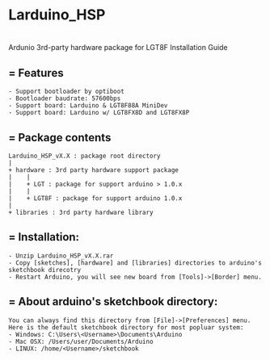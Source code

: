 # Larduino_HSP
#
Ardunio 3rd-party hardware package for LGT8F
Installation Guide


= Features
------------------------------------------------
	- Support bootloader by optiboot
	- Bootloader baudrate: 57600bps
	- Support board: Larduino & LGT8F88A MiniDev
	- Support board: Larduino w/ LGT8FX8D and LGT8FX8P

= Package contents
------------------------------------------------
	Larduino_HSP_vX.X : package root directory
	|
	+ hardware : 3rd party hardware support package
	|    |
	|    + LGT : package for support arduino > 1.0.x
	|    |
	|    + LGT8F : package for support arduino 1.0.x
	|
	+ libraries : 3rd party hardware library

= Installation:
-----------------------------------------------
	- Unzip Larduino_HSP_vX.X.rar
	- Copy [sketches], [hardware] and [libraries] directories to arduino's sketchbook direcotry
	- Restart Arduino, you will see new board from [Tools]->[Border] menu.

= About arduino's sketchbook directory:
-----------------------------------------------
	You can always find this directory from [File]->[Preferences] menu.
	Here is the default sketchbook directory for most popluar system:
	- Windows: C:\Users\<Username>\Documents\Arduino
	- Mac OSX: /Users/user/Documents/Arduino
	- LINUX: /home/<Username>/sketchbook


